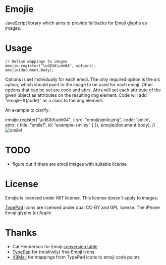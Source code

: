 # Emojie

JavaScript library which aims to provide fallbacks for Emoji glyphs as images.

# Usage

    // Define mappings to images
    emojie.register("\ud83d\ude04", options);
    emojie(document.body);

Options is set individually for each emoji. The only required option is the src option, which should point to the image to be used for each emoji. Other options that can be set are code and attrs. Attrs will set each attribute of the given object as attributes on the resulting img element. Code will add "emojie-#{code}" as a class to the img element.

An example to clarify:

  emojie.register("\ud83d\ude04", { src: "emoji/smile.png", code: 'smile', attrs: { title: "smile!", id: "example-smiley" } });
  emojie(document.body);
  // <img src="emoji/smile.png" id="example-smiley" class="emojie emojie-smile" title="smile!">

# TODO

* figure out if there are emoji images with suitable license

# License

Emojie is licensed under MIT license. This license doesn't apply to images.

[TypePad](http://start.typepad.jp/typecast/) icons are licensed under dual
CC-BY and GPL license. The iPhone Emoji glyphs (c) Apple.

# Thanks

* Cal Henderson for Emoji [conversion table](http://code.iamcal.com/php/emoji/)
* [TypePad](http://start.typepad.jp/typecast/) for (relatively) free Emoji icons
* [K9Mail](http://code.google.com/p/k9mail/issues/detail?id=2037) for mappings
from TypePad icons to emoji code points
